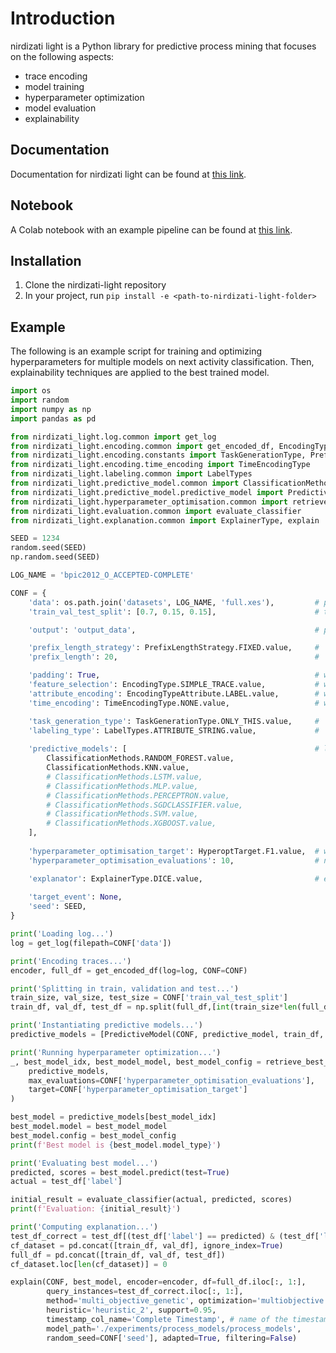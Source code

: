 # Introduction

nirdizati light is a Python library for predictive process mining that focuses on the following aspects:

- trace encoding
- model training
- hyperparameter optimization
- model evaluation
- explainability

## Documentation

Documentation for nirdizati light can be found at [this link](https://rgraziosi-fbk.github.io/nirdizati-light/nirdizati_light.html).

## Notebook

A Colab notebook with an example pipeline can be found at [this link](https://colab.research.google.com/drive/1_4b7PaNcp9YGhIVxa-TPIqI4qn6-AAAT?usp=sharing).

## Installation

1. Clone the nirdizati-light repository
2. In your project, run `pip install -e <path-to-nirdizati-light-folder>`

## Example

The following is an example script for training and optimizing hyperparameters for multiple models on next activity classification. Then, explainability techniques are applied to the best trained model.

```python
import os
import random
import numpy as np
import pandas as pd

from nirdizati_light.log.common import get_log
from nirdizati_light.encoding.common import get_encoded_df, EncodingType
from nirdizati_light.encoding.constants import TaskGenerationType, PrefixLengthStrategy, EncodingTypeAttribute
from nirdizati_light.encoding.time_encoding import TimeEncodingType
from nirdizati_light.labeling.common import LabelTypes
from nirdizati_light.predictive_model.common import ClassificationMethods
from nirdizati_light.predictive_model.predictive_model import PredictiveModel
from nirdizati_light.hyperparameter_optimisation.common import retrieve_best_model, HyperoptTarget
from nirdizati_light.evaluation.common import evaluate_classifier
from nirdizati_light.explanation.common import ExplainerType, explain

SEED = 1234
random.seed(SEED)
np.random.seed(SEED)

LOG_NAME = 'bpic2012_O_ACCEPTED-COMPLETE'

CONF = {
    'data': os.path.join('datasets', LOG_NAME, 'full.xes'),         # path to log
    'train_val_test_split': [0.7, 0.15, 0.15],                      # train-validation-test set split percentages

    'output': 'output_data',                                        # path to output folder

    'prefix_length_strategy': PrefixLengthStrategy.FIXED.value,     #
    'prefix_length': 20,                                            # 

    'padding': True,                                                # whether to use padding or not in encoding
    'feature_selection': EncodingType.SIMPLE_TRACE.value,           # which encoding to use
    'attribute_encoding': EncodingTypeAttribute.LABEL.value,        # which attribute encoding to use
    'time_encoding': TimeEncodingType.NONE.value,                   # which time encoding to use

    'task_generation_type': TaskGenerationType.ONLY_THIS.value,     #
    'labeling_type': LabelTypes.ATTRIBUTE_STRING.value,             # 
    
    'predictive_models': [                                          # list of predictive models to train
        ClassificationMethods.RANDOM_FOREST.value,
        ClassificationMethods.KNN.value,
        # ClassificationMethods.LSTM.value,
        # ClassificationMethods.MLP.value,
        # ClassificationMethods.PERCEPTRON.value,
        # ClassificationMethods.SGDCLASSIFIER.value,
        # ClassificationMethods.SVM.value,
        # ClassificationMethods.XGBOOST.value,
    ],
    
    'hyperparameter_optimisation_target': HyperoptTarget.F1.value,  # which metric to optimize hyperparameters for
    'hyperparameter_optimisation_evaluations': 10,                  # number of hyperparameter configurations to try

    'explanator': ExplainerType.DICE.value,                         # explainability method to use
    
    'target_event': None,
    'seed': SEED,
}

print('Loading log...')
log = get_log(filepath=CONF['data'])

print('Encoding traces...')
encoder, full_df = get_encoded_df(log=log, CONF=CONF)

print('Splitting in train, validation and test...')
train_size, val_size, test_size = CONF['train_val_test_split']
train_df, val_df, test_df = np.split(full_df,[int(train_size*len(full_df)), int((train_size+val_size)*len(full_df))])

print('Instantiating predictive models...')
predictive_models = [PredictiveModel(CONF, predictive_model, train_df, val_df, test_df) for predictive_model in CONF['predictive_models']]

print('Running hyperparameter optimization...')
_, best_model_idx, best_model_model, best_model_config = retrieve_best_model(
    predictive_models,
    max_evaluations=CONF['hyperparameter_optimisation_evaluations'],
    target=CONF['hyperparameter_optimisation_target']
)

best_model = predictive_models[best_model_idx]
best_model.model = best_model_model
best_model.config = best_model_config
print(f'Best model is {best_model.model_type}')

print('Evaluating best model...')
predicted, scores = best_model.predict(test=True)
actual = test_df['label']

initial_result = evaluate_classifier(actual, predicted, scores)
print(f'Evaluation: {initial_result}')

print('Computing explanation...')
test_df_correct = test_df[(test_df['label'] == predicted) & (test_df['label'] == 0)]
cf_dataset = pd.concat([train_df, val_df], ignore_index=True)
full_df = pd.concat([train_df, val_df, test_df])
cf_dataset.loc[len(cf_dataset)] = 0

explain(CONF, best_model, encoder=encoder, df=full_df.iloc[:, 1:],
        query_instances=test_df_correct.iloc[:, 1:],
        method='multi_objective_genetic', optimization='multiobjective',
        heuristic='heuristic_2', support=0.95,
        timestamp_col_name='Complete Timestamp', # name of the timestamp column in the log
        model_path='./experiments/process_models/process_models',
        random_seed=CONF['seed'], adapted=True, filtering=False)
```